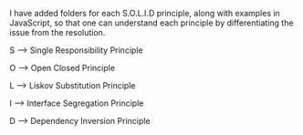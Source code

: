 I have added folders for each S.O.L.I.D principle, along with examples in JavaScript, so that one can understand each principle by differentiating the issue from the resolution.


S --> Single Responsibility Principle

O --> Open Closed Principle

L --> Liskov Substitution Principle

I --> Interface Segregation Principle

D --> Dependency Inversion Principle
